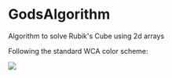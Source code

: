 # GodsAlgorithm

Algorithm to solve Rubik's Cube using 2d arrays

Following the standard WCA color scheme:

![](https://www.speedsolving.com/wiki/images/thumb/3/33/Western_colors.png/300px-Western_colors.png)
